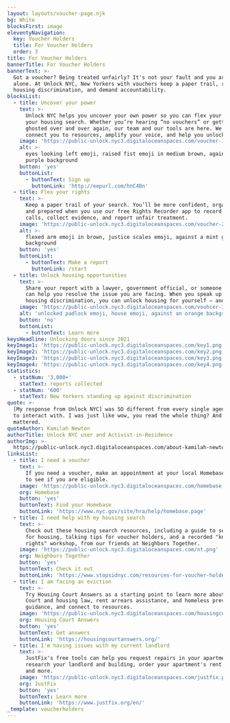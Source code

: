 ```yaml
---
layout: layouts/voucher-page.njk
bg: White
blocksFirst: image
eleventyNavigation:
  key: Voucher Holders
  title: For Voucher Holders
  order: 3
title: For Voucher Holders
bannerTitle: For Voucher Holders
bannerText: >-
  Got a voucher? Being treated unfairly? It's not your fault and you are not
  alone. At Unlock NYC, New Yorkers with vouchers keep a paper trail, report
  housing discrimination, and demand accountability.
blocksList:
  - title: Uncover your power
    text: >-
      Unlock NYC helps you uncover your own power so you can flex your rights on
      your housing search. Whether you’re hearing “no vouchers” or getting
      ghosted over and over again, our team and our tools are here. We can
      connect you to resources, amplify your voice, and help you unlock housing.
    image: 'https://public-unlock.nyc3.digitaloceanspaces.com/voucher-1.png'
    alt: >-
      eyes looking left emoji, raised fist emoji in medium brown, against a
      purple background
    button: 'yes'
    buttonList:
      - buttonText: Sign up
        buttonLink: 'http://eepurl.com/hnC4Bn'
  - title: Flex your rights
    text: >-
      Keep a paper trail of your search. You’ll be more confident, organized,
      and prepared when you use our free Rights Recorder app to record phone
      calls, collect evidence, and report unfair treatment.
    image: 'https://public-unlock.nyc3.digitaloceanspaces.com/voucher-2.png'
    alt: >-
      flexed arm emoji in brown, justice scales emoji, against a mint green
      background
    button: 'yes'
    buttonList:
      - buttonText: Make a report
        buttonLink: /start
  - title: Unlock housing opportunities
    text: >-
      Share your report with a lawyer, government official, or someone else who
      can help you resolve the issue you are facing. When you speak up about
      housing discrimination, you can unlock housing for yourself – and others.
    image: 'https://public-unlock.nyc3.digitaloceanspaces.com/vouhcer-3.png'
    alt: 'unlocked padlock emoji, house emoji, against an orange background'
    button: 'no'
    buttonList:
      - buttonText: Learn more
keysHeadline: Unlocking doors since 2021
keyImage1: 'https://public-unlock.nyc3.digitaloceanspaces.com/key1.png'
keyImage2: 'https://public-unlock.nyc3.digitaloceanspaces.com/key2.png'
keyImage3: 'https://public-unlock.nyc3.digitaloceanspaces.com/key3.png'
keyImage4: 'https://public-unlock.nyc3.digitaloceanspaces.com/key4.png'
statistics:
  - statNum: '3,000+'
    statText: reports collected
  - statNum: '600'
    statText: New Yorkers standing up against discrimination
quote: >-
  [My response from Unlock NYC] was SO different from every single agency I had
  to interact with. I was just like wow, you read the whole thing? And that
  mattered.
quoteAuthor: Kamilah Newton
authorTitle: Unlock NYC user and Activist-in-Residence
authorImg: >-
  https://public-unlock.nyc3.digitaloceanspaces.com/about-kamilah-newton-headshot2.png
linksList:
  - title: I need a voucher
    text: >-
      If you need a voucher, make an appointment at your local Homebase location
      to see if you are eligible.
    image: 'https://public-unlock.nyc3.digitaloceanspaces.com/homebase.png'
    org: Homebase
    button: 'yes'
    buttonText: Find your Homebase
    buttonLink: 'https://www.nyc.gov/site/hra/help/homebase.page'
  - title: I need help with my housing search
    text: >-
      Check out these housing search resources, including a guide to searching
      for housing, talking tips for voucher holders, and a recorded "know your
      rights" workshop, from our friends at Neighbors Together.
    image: 'https://public-unlock.nyc3.digitaloceanspaces.com/nt.png'
    org: Neighbors Together
    button: 'yes'
    buttonText: Check it out
    buttonLink: 'https://www.stopsidnyc.com/resources-for-voucher-holders'
  - title: I am facing an eviction
    text: >-
      Try Housing Court Answers as a starting point to learn more about Housing
      Court and housing law, rent arrears assistance, and homeless prevention
      guidance, and connect to resources.
    image: 'https://public-unlock.nyc3.digitaloceanspaces.com/housingcourtanswers.png'
    org: Housing Court Answers
    button: 'yes'
    buttonText: Get answers
    buttonLink: 'https://housingcourtanswers.org/'
  - title: I'm having issues with my current landlord
    text: >-
      JustFix's free tools can help you request repairs in your apartment,
      research your landlord and building, order your apartment's rent history,
      and more.
    image: 'https://public-unlock.nyc3.digitaloceanspaces.com/justfix.png'
    org: JustFix
    button: 'yes'
    buttonText: Learn more
    buttonLink: 'https://www.justfix.org/en/'
_template: voucherholders
---
```


